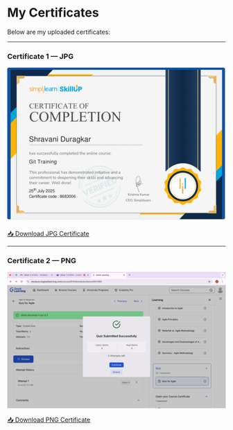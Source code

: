 #  My Certificates

Below are my uploaded certificates:

---

###  Certificate 1 — JPG

![Certificate JPG Preview](certificates/5279451_Shravani.jpg)

[📥 Download JPG Certificate](certificates/5279451_Shravani.jpg)

---

###  Certificate 2 — PNG

![Certificate PNG Preview](certificates/5279451_Shravani.png)

[📥 Download PNG Certificate](certificates/5279451_Shravani.png)
